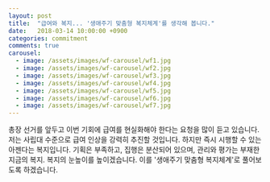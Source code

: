 ```yaml
---
layout: post
title:  "급여와 복지... '생애주기 맞춤형 복지체계'를 생각해 봅니다."
date:   2018-03-14 10:00:00 +0900
categories: commitment
comments: true
carousel:
  - image: /assets/images/wf-carousel/wf1.jpg
  - image: /assets/images/wf-carousel/wf2.jpg
  - image: /assets/images/wf-carousel/wf3.jpg
  - image: /assets/images/wf-carousel/wf4.jpg
  - image: /assets/images/wf-carousel/wf5.jpg
  - image: /assets/images/wf-carousel/wf6.jpg
  - image: /assets/images/wf-carousel/wf7.jpg
---
```

총장 선거를 앞두고 이번 기회에 급여를 현실화해야 한다는 요청을 많이 듣고 있습니다. 저는 사립대 수준으로 급여 인상을 강력히 추진할 것입니다. 하지만 즉시 시행할 수 있는 아젠다는 복지입니다. 기획은 부족하고, 집행은 분산되어 있으며, 관리와 평가는 부재한 지금의 복지. 복지의 눈높이를 높이겠습니다. 이를 '생애주기 맞춤형 복지체계'로 풀어보도록 하겠습니다.
